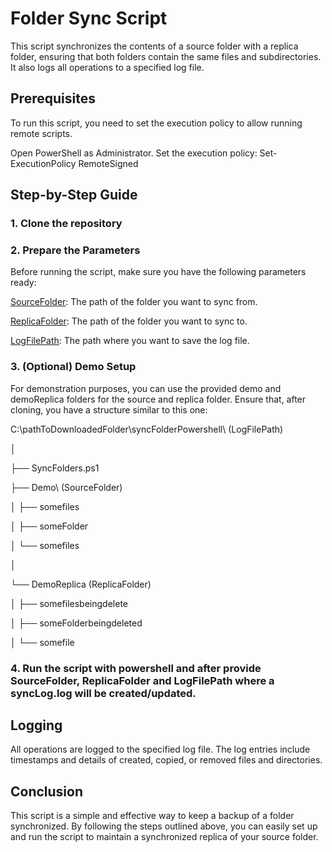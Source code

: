 # Folder Sync Script
This script synchronizes the contents of a source folder with a replica folder, ensuring that both folders contain the same files and subdirectories. It also logs all operations to a specified log file.

## Prerequisites
To run this script, you need to set the execution policy to allow running remote scripts.

Open PowerShell as Administrator.
Set the execution policy:
Set-ExecutionPolicy RemoteSigned

## Step-by-Step Guide
### 1. Clone the repository
### 2. Prepare the Parameters
Before running the script, make sure you have the following parameters ready:

<ins>SourceFolder</ins>: The path of the folder you want to sync from.

<ins>ReplicaFolder</ins>: The path of the folder you want to sync to.

<ins>LogFilePath</ins>: The path where you want to save the log file.


### 3. (Optional) Demo Setup
For demonstration purposes, you can use the provided demo and demoReplica folders for the source and replica folder. Ensure that, after cloning, you have a structure similar to this one:


C:\pathToDownloadedFolder\syncFolderPowershell\ (LogFilePath)

│

├── SyncFolders.ps1

├── Demo\ (SourceFolder)

│   ├── somefiles

│   ├── someFolder

│       └── somefiles

│

└── DemoReplica (ReplicaFolder)

│   ├── somefilesbeingdelete

│   ├── someFolderbeingdeleted

│       └── somefile


### 4. Run the script with powershell and after provide SourceFolder, ReplicaFolder and LogFilePath where a syncLog.log will be created/updated.

## Logging
All operations are logged to the specified log file. The log entries include timestamps and details of created, copied, or removed files and directories.

## Conclusion
This script is a simple and effective way to keep a backup of a folder synchronized. By following the steps outlined above, you can easily set up and run the script to maintain a synchronized replica of your source folder.
